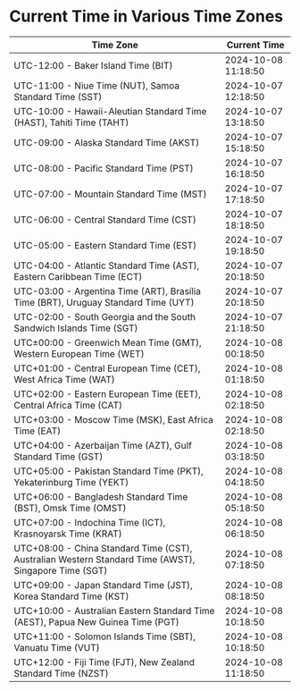 # Current Time in Various Time Zones

| Time Zone | Current Time |
|-----------|--------------|
| UTC-12:00 - Baker Island Time (BIT) | 2024-10-08 11:18:50 |
| UTC-11:00 - Niue Time (NUT), Samoa Standard Time (SST) | 2024-10-07 12:18:50 |
| UTC-10:00 - Hawaii-Aleutian Standard Time (HAST), Tahiti Time (TAHT) | 2024-10-07 13:18:50 |
| UTC-09:00 - Alaska Standard Time (AKST) | 2024-10-07 15:18:50 |
| UTC-08:00 - Pacific Standard Time (PST) | 2024-10-07 16:18:50 |
| UTC-07:00 - Mountain Standard Time (MST) | 2024-10-07 17:18:50 |
| UTC-06:00 - Central Standard Time (CST) | 2024-10-07 18:18:50 |
| UTC-05:00 - Eastern Standard Time (EST) | 2024-10-07 19:18:50 |
| UTC-04:00 - Atlantic Standard Time (AST), Eastern Caribbean Time (ECT) | 2024-10-07 20:18:50 |
| UTC-03:00 - Argentina Time (ART), Brasília Time (BRT), Uruguay Standard Time (UYT) | 2024-10-07 20:18:50 |
| UTC-02:00 - South Georgia and the South Sandwich Islands Time (SGT) | 2024-10-07 21:18:50 |
| UTC±00:00 - Greenwich Mean Time (GMT), Western European Time (WET) | 2024-10-08 00:18:50 |
| UTC+01:00 - Central European Time (CET), West Africa Time (WAT) | 2024-10-08 01:18:50 |
| UTC+02:00 - Eastern European Time (EET), Central Africa Time (CAT) | 2024-10-08 02:18:50 |
| UTC+03:00 - Moscow Time (MSK), East Africa Time (EAT) | 2024-10-08 02:18:50 |
| UTC+04:00 - Azerbaijan Time (AZT), Gulf Standard Time (GST) | 2024-10-08 03:18:50 |
| UTC+05:00 - Pakistan Standard Time (PKT), Yekaterinburg Time (YEKT) | 2024-10-08 04:18:50 |
| UTC+06:00 - Bangladesh Standard Time (BST), Omsk Time (OMST) | 2024-10-08 05:18:50 |
| UTC+07:00 - Indochina Time (ICT), Krasnoyarsk Time (KRAT) | 2024-10-08 06:18:50 |
| UTC+08:00 - China Standard Time (CST), Australian Western Standard Time (AWST), Singapore Time (SGT) | 2024-10-08 07:18:50 |
| UTC+09:00 - Japan Standard Time (JST), Korea Standard Time (KST) | 2024-10-08 08:18:50 |
| UTC+10:00 - Australian Eastern Standard Time (AEST), Papua New Guinea Time (PGT) | 2024-10-08 10:18:50 |
| UTC+11:00 - Solomon Islands Time (SBT), Vanuatu Time (VUT) | 2024-10-08 10:18:50 |
| UTC+12:00 - Fiji Time (FJT), New Zealand Standard Time (NZST) | 2024-10-08 11:18:50 |
